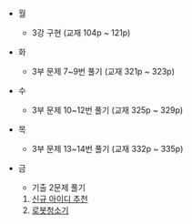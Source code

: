- 월

  - 3강 구현 (교재 104p ~ 121p)

- 화

  - 3부 문제 7~9번 풀기 (교재 321p ~ 323p)

- 수

  - 3부 문제 10~12번 풀기 (교재 325p ~ 329p)

- 목

  - 3부 문제 13~14번 풀기 (교재 332p ~ 335p)

- 금
  - 기출 2문제 풀기
  1.  [신규 아이디 추천](https://programmers.co.kr/learn/courses/30/lessons/72410)
  2.  [로봇청소기](https://www.acmicpc.net/problem/14503)
